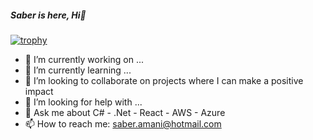 ##### Saber is here, Hi👋

[![trophy](https://github-profile-trophy.vercel.app/?username=s-amani)](https://github.com/s-amani/github-profile-trophy)

- 🔭 I’m currently working on ...
- 🌱 I’m currently learning ...
- 👯 I’m looking to collaborate on projects where I can make a positive impact
- 🤔 I’m looking for help with ...
- 💬 Ask me about C# - .Net - React - AWS - Azure 
- 📫 How to reach me: saber.amani@hotmail.com

